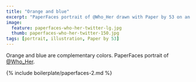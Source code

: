 ```yaml
---
title: "Orange and blue"
excerpt: "PaperFaces portrait of @Who_Her drawn with Paper by 53 on an iPad."
image: 
  feature: paperfaces-who-her-twitter-lg.jpg
  thumb: paperfaces-who-her-twitter-150.jpg
tags: [portrait, illustration, Paper by 53]
---
```


Orange and blue are complementary colors. PaperFaces portrait of [@Who_Her](http://twitter.com/Who_Her).

{% include boilerplate/paperfaces-2.md %}